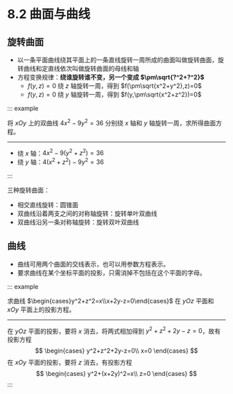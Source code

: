 # 8.2 曲面与曲线

## 旋转曲面

- 以一条平面曲线绕其平面上的一条直线旋转一周所成的曲面叫做旋转曲面，旋转曲线和定直线依次叫做旋转曲面的母线和轴
- 方程变换规律：**绕谁旋转谁不变，另一个变成 $\pm\sqrt{?^2+?^2}$**
  - $f(y,z)=0$ 绕 $z$ 轴旋转一周，得到 $f(\pm\sqrt{x^2+y^2},z)=0$
  - $f(y,z)=0$ 绕 $y$ 轴旋转一周，得到 $f(y,\pm\sqrt{x^2+z^2})=0$

::: example

将 $xOy$ 上的双曲线 $4x^2-9y^2=36$ 分别绕 $x$ 轴和 $y$ 轴旋转一周，求所得曲面方程。

---

- 绕 $x$ 轴：$4x^2-9(y^2+z^2)=36$
- 绕 $y$ 轴：$4(x^2+z^2)-9y^2=36$

:::

三种旋转曲面：

- 相交直线旋转：圆锥面
- 双曲线沿着两支之间的对称轴旋转：旋转单叶双曲线
- 双曲线沿另一条对称轴旋转：旋转双叶双曲线

## 曲线

- 曲线可用两个曲面的交线表示，也可以用参数方程表示。
- 要求曲线在某个坐标平面的投影，只需消掉不包括在这个平面的字母。

::: example

求曲线 $\begin{cases}y^2+z^2=x\\x+2y-z=0\end{cases}$ 在 $yOz$ 平面和 $xOy$ 平面上的投影方程。

---

在 $yOz$ 平面的投影，要将 $x$ 消去，将两式相加得到 $y^2+z^2+2y-z=0$，故有投影方程
$$
\begin{cases}
y^2+z^2+2y-z=0\\
x=0
\end{cases}
$$
在 $xOy$ 平面的投影，要将 $z$ 消去，有投影方程
$$
\begin{cases}
y^2+(x+2y)^2=x\\
z=0
\end{cases}
$$
:::